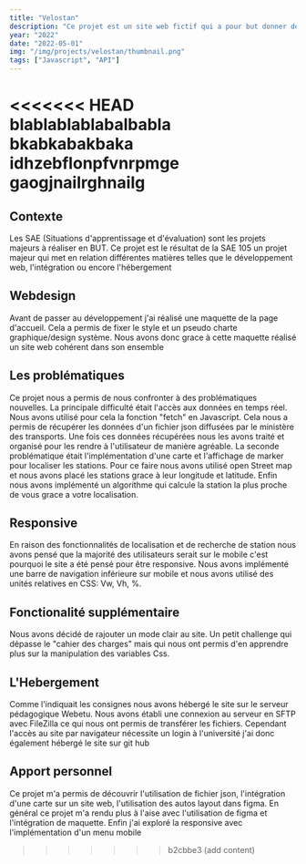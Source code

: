 ```yaml
---
title: "Velostan"
description: "Ce projet est un site web fictif qui a pour but donner des informations sur les vélos en libre accès de la ville de Nancy. Ce projet a été réalisé dans le cadre de mes études de BUT MMI. En binôme nous avons créé un site web actualisé en temps réel et renseignant sur la disponibilité des vélos cela en abordant de nouvelles problématiques."
year: "2022"
date: "2022-05-01"
img: "/img/projects/velostan/thumbnail.png"
tags: ["Javascript", "API"] 
---
```

<<<<<<< HEAD
blablablablabalbabla
bkabkabakbaka
idhzebflonpfvnrpmge
gaogjnailrghnailg
=======
## Contexte

Les SAE (Situations d'apprentissage et d'évaluation) sont les projets majeurs à réaliser en BUT. Ce projet est le résultat de la SAE 105 un projet majeur qui met en relation différentes matières telles que le développement web, l'intégration ou encore l'hébergement

## Webdesign

Avant de passer au développement j'ai réalisé une maquette de la page d'accueil. Cela a permis de fixer le style et un pseudo charte graphique/design système. Nous avons donc grace à cette maquette réalisé un site web cohérent dans son ensemble

## Les problématiques

Ce projet nous a permis de nous confronter à des problématiques nouvelles. La principale difficulté était l'accès aux données en temps réel. Nous avons utilisé pour cela la fonction \"fetch\" en Javascript. Cela nous a permis de récupérer les données d'un fichier json diffusées par le ministère des transports. Une fois ces données récupérées nous les avons traité et organisé pour les rendre à l'utilisateur de manière agréable. La seconde problématique était l'implémentation d'une carte et l'affichage de marker pour localiser les stations. Pour ce faire nous avons utilisé open Street map et nous avons placé les stations grace à leur longitude et latitude. Enfin nous avons implémenté un algorithme qui calcule la station la plus proche de vous grace a votre localisation.

## Responsive

En raison des fonctionnalités de localisation et de recherche de station nous avons pensé que la majorité des utilisateurs serait sur le mobile c'est pourquoi le site a été pensé pour être responsive. Nous avons implémenté une barre de navigation inférieure sur mobile et nous avons utilisé des unités relatives en CSS: Vw, Vh, %.

## Fonctionalité supplémentaire

Nous avons décidé de rajouter un mode clair au site. Un petit challenge qui dépasse le \"cahier des charges\" mais qui nous ont permis d'en apprendre plus sur la manipulation des variables Css.

## L'Hebergement

Comme l'indiquait les consignes nous avons hébergé le site sur le serveur pédagogique Webetu. Nous avons établi une connexion au serveur en SFTP avec FileZilla ce qui nous ont permis de transférer les fichiers. Cependant l'accès au site par navigateur nécessite un login à l'université j'ai donc également hébergé le site sur git hub

## Apport personnel

Ce projet m'a permis de découvrir l'utilisation de fichier json, l'intégration d'une carte sur un site web, l'utilisation des autos layout dans figma. En général ce projet m'a rendu plus à l'aise avec l'utilisation de figma et l'intégration de maquette. Enfin j'ai exploré la responsive avec l'implémentation d'un menu mobile


>>>>>>> b2cbbe3 (add content)
